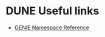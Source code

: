 # DUNE Useful links
- [GENIE Namespace Reference](https://internal.dunescience.org/doxygen/namespacegenie.html#a05cd2ccc34b3e3a9e88bdd335f990118a3ab2f79020e4c8ff5bb4f8d2fc494094)
